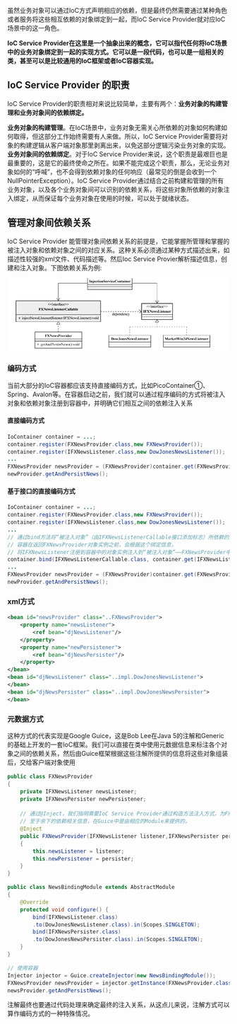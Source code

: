 虽然业务对象可以通过IoC方式声明相应的依赖，但是最终仍然需要通过某种角色或者服务将这些相互依赖的对象绑定到一起，而IoC Service Provider就对应IoC场景中的这一角色。

**IoC Service Provider在这里是一个抽象出来的概念，它可以指代任何将IoC场景中的业务对象绑定到一起的实现方式。它可以是一段代码，也可以是一组相关的类，甚至可以是比较通用的IoC框架或者IoC容器实现。**

## IoC Service Provider 的职责
IoC Service Provider的职责相对来说比较简单，主要有两个：**业务对象的构建管理和业务对象间的依赖绑定。**

**业务对象的构建管理**。在IoC场景中，业务对象无需关心所依赖的对象如何构建如何取得，但这部分工作始终需要有人来做。所以，IoC Service Provider需要将对象的构建逻辑从客户端对象那里剥离出来，以免这部分逻辑污染业务对象的实现。  
**业务对象间的依赖绑定**。对于IoC Service Provider来说，这个职责是最艰巨也是最重要的，这是它的最终使命之所在。如果不能完成这个职责，那么，无论业务对象如何的“呼喊”，也不会得到依赖对象的任何响应（最常见的倒是会收到一个NullPointerException）。IoC Service Provider通过结合之前构建和管理的所有业务对象，以及各个业务对象间可以识别的依赖关系，将这些对象所依赖的对象注入绑定，从而保证每个业务对象在使用的时候，可以处于就绪状态。

## 管理对象间依赖关系
IoC Service Provider 能管理对象间依赖关系的前提是，它能掌握所管理和掌握的被注入对象和依赖对象之间的对应关系。这种关系必须通过某种方式描述出来，如描述性较强的xml文件、代码描述等。然后Ioc Service Provier解析描述信息，创建和注入对象。下图依赖关系为例:

![](./img/接口注入.png)

### 编码方式
当前大部分的IoC容器都应该支持直接编码方式，比如PicoContainer①、Spring、Avalon等。在容器启动之前，我们就可以通过程序编码的方式将被注入对象和依赖对象注册到容器中，并明确它们相互之间的依赖注入关系

#### 直接编码方式
``` java
IoContainer container = ...;
container.register(FXNewsProvider.class,new FXNewsProvider());
container.register(IFXNewsListener.class,new DowJonesNewsListener());
...
FXNewsProvider newsProvider = (FXNewsProvider)container.get(FXNewsProvider.class);
newProvider.getAndPersistNews();        
```

#### 基于接口的直接编码方式
``` java
IoContainer container = ...;
container.register(FXNewsProvider.class,new FXNewsProvider());
container.register(IFXNewsListener.class,new DowJonesNewsListener());
...
// 通过bind方法将“被注入对象”（由IFXNewsListenerCallable接口添加标志）所依赖的对象，绑定为容器中注册过的IFXNewsListener类型的对象实例。
// 容器在返回FXNewsProvider对象实例之前，会根据这个绑定信息，
// 将IFXNewsListener注册到容器中的对象实例注入到“被注入对象”——FXNewsProvider中，并最终返回已经组装完毕的FXNewsProvider对象
container.bind(IFXNewsListenerCallable.class, container.get(IFXNewsListener.class));
...
FXNewsProvider newsProvider = (FXNewsProvider)container.get(FXNewsProvider.class);
newProvider.getAndPersistNews();
```
### xml方式
``` xml
<bean id="newsProvider" class="..FXNewsProvider">
    <property name="newsListener">
        <ref bean="djNewsListener"/>
    </property>
    <property name="newPersistener">
        <ref bean="djNewsPersister"/>
    </property>
</bean>
<bean id="djNewsListener" class="..impl.DowJonesNewsListener">
</bean>
<bean id="djNewsPersister" class="..impl.DowJonesNewsPersister">
</bean>
```
### 元数据方式

这种方式的代表实现是Google Guice，这是Bob Lee在Java 5的注解和Generic的基础上开发的一套IoC框架。我们可以直接在类中使用元数据信息来标注各个对象之间的依赖关系，然后由Guice框架根据这些注解所提供的信息将这些对象组装后，交给客户端对象使用
``` java
public class FXNewsProvider
{
    private IFXNewsListener newsListener;
    private IFXNewsPersister newPersistener;

    // 通过@Inject，我们指明需要IoC Service Provider通过构造方法注入方式，为FXNewsProvider注入其所依赖的对象。
    // 至于余下的依赖相关信息，在Guice中是由相应的Module来提供的，
    @Inject
    public FXNewsProvider(IFXNewsListener listener,IFXNewsPersister persister)
    {
        this.newsListener = listener;
        this.newPersistener = persister;
    } 
} 
```
``` java
public class NewsBindingModule extends AbstractModule
{
    @Override
    protected void configure() {
        bind(IFXNewsListener.class)
        .to(DowJonesNewsListener.class).in(Scopes.SINGLETON);
        bind(IFXNewsPersister.class)
        .to(DowJonesNewsPersister.class).in(Scopes.SINGLETON);
    }
}
```
``` java
// 使用容器
Injector injector = Guice.createInjector(new NewsBindingModule());
FXNewsProvider newsProvider = injector.getInstance(FXNewsProvider.class);
newsProvider.getAndPersistNews(); 
```
注解最终也要通过代码处理来确定最终的注入关系，从这点儿来说，注解方式可以算作编码方式的一种特殊情况。